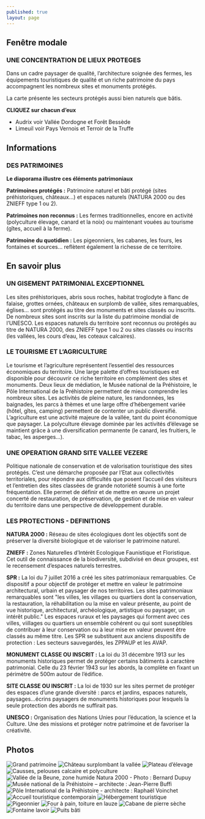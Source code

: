 ```yaml
---
published: true
layout: page
---
```


## Fenêtre modale

### UNE CONCENTRATION DE LIEUX PROTEGES

Dans un cadre paysager de qualité, l’architecture soignée des fermes, les équipements touristiques de qualité et un riche patrimoine du pays accompagnent les nombreux sites et monuments protégés.

La carte présente les secteurs protégés aussi bien naturels que bâtis.

**CLIQUEZ sur chacun d’eux**

- Audrix voir Vallée Dordogne et Forêt Bessède
- Limeuil voir Pays Vernois et Terroir de la Truffe

## Informations

### DES PATRIMOINES

**Le diaporama illustre ces éléments patrimoniaux**

**Patrimoines protégés :**
Patrimoine naturel et bâti protégé (sites préhistoriques, châteaux…) et espaces naturels (NATURA 2000 ou des ZNIEFF type 1 ou 2).

**Patrimoines non reconnus :**
Les fermes traditionnelles, encore en activité (polyculture élevage, canard et la noix) ou maintenant vouées au tourisme (gîtes, accueil à la ferme).

**Patrimoine du quotidien :**
Les pigeonniers, les cabanes, les fours, les fontaines et sources… reflètent également la richesse de ce territoire.

## En savoir plus

### UN GISEMENT PATRIMONIAL EXCEPTIONNEL

Les sites préhistoriques, abris sous roches, habitat troglodyte à flanc de falaise, grottes ornées, châteaux en surplomb de vallée, sites remarquables, églises... sont protégés au titre des monuments et sites classés ou inscrits. De nombreux sites sont inscrits sur la liste du patrimoine mondial de l’UNESCO. Les espaces naturels du territoire sont reconnus ou protégés au titre de NATURA 2000, des ZNIEFF type 1 ou 2 ou sites classés ou inscrits (les vallées, les cours d’eau, les coteaux calcaires).

### LE TOURISME ET L’AGRICULTURE

Le tourisme et l’agriculture représentent l’essentiel des ressources économiques du territoire.
Une large palette d’offres touristiques est disponible pour découvrir ce riche territoire en complément des sites et monuments. Deux lieux de médiation, le Musée national de la Préhistoire, le Pôle International de la Préhistoire permettent de mieux comprendre les nombreux sites. Les activités de pleine nature, les randonnées, les baignades, les parcs à thèmes et une large offre d’hébergement variée (hôtel, gîtes, camping) permettent de contenter un public diversifié.
L’agriculture est une activité majeure de la vallée, tant du point économique que paysager. La polyculture élevage dominée par les activités d’élevage se maintient grâce à une diversification permanente (le canard, les fruitiers, le tabac, les asperges…).

### UNE OPERATION GRAND SITE VALLEE VEZERE

Politique nationale de conservation et de valorisation touristique des sites protégés. C’est une démarche proposée par l’Etat aux collectivités territoriales, pour répondre aux difficultés que posent l’accueil des visiteurs et l’entretien des sites classées de grande notoriété soumis à une forte fréquentation. Elle permet de définir et de mettre en œuvre un projet concerté de restauration, de préservation, de gestion et de mise en valeur du territoire dans une perspective de développement durable.

### LES PROTECTIONS - DEFINITIONS

**NATURA 2000 :**
Réseau de sites écologiques dont les objectifs sont de préserver la diversité biologique et de valoriser le patrimoine naturel.

**ZNIEFF :**
Zones Naturelles d’Intérêt Ecologique Faunistique et Floristique. Cet outil de connaissance de la biodiversité, subdivisé en deux groupes, est le recensement d’espaces naturels terrestres.

**SPR :**
La loi du 7 juillet 2016 a créé les sites patrimoniaux remarquables. Ce dispositif a pour objectif de protéger et mettre en valeur le patrimoine architectural, urbain et paysager de nos territoires. Les sites patrimoniaux remarquables sont "les villes, les villages ou quartiers dont la conservation, la restauration, la réhabilitation ou la mise en valeur présente, au point de vue historique, architectural, archéologique, artistique ou paysager, un intérêt public." Les espaces ruraux et les paysages qui forment avec ces villes, viillages ou quartiers un ensemble cohérent ou qui sont suseptibles de contribuer à leur conservation ou à leur mise en valeur peuvent être classés au même titre.
Les SPR se substituent aux anciens dispositifs de protection : Les secteurs sauvegardés, les ZPPAUP et les AVAP.

**MONUMENT CLASSE OU INSCRIT :**
La loi du 31 décembre 1913 sur les monuments historiques permet de protéger certains bâtiments à caractère patrimonial. Celle du 23 février 1943 sur les abords, la complète en fixant un périmètre de 500m autour de l’édifice.

**SITE CLASSE OU INSCRIT :**
La loi de 1930 sur les sites permet de protéger des espaces d’une grande diversité : parcs et jardins, espaces naturels, paysages…écrins paysagers de monuments historiques pour lesquels la seule protection des abords ne suffirait pas.

**UNESCO :**
Organisation des Nations Unies pour l’éducation, la science et la Culture. Une des missions et protéger notre patrimoine et de favoriser la créativité.

## Photos
![Grand patrimoine](/data/images/9/atouts/9_ATOUT_01.jpg)
![Château surplombant la vallée](/data/images/9/atouts/9_ATOUT_02.jpg)
![Plateau d’élevage](/data/images/9/atouts/9_ATOUT_03.jpg)
![Causses, pelouses calcaire et polyculture](/data/images/9/atouts/9_ATOUT_04.jpg)
![Vallée de la Beune, zone humide Natura 2000 - Photo : Bernard Dupuy](/data/images/9/atouts/9_ATOUT_05.jpg)
![Musée national de la Préhistoire – architecte : Jean-Pierre Buffi](/data/images/9/atouts/9_ATOUT_06.jpg)
![Pôle International de la Préhistoire - architecte : Raphaël Voinchet](/data/images/9/atouts/9_ATOUT_07.jpg)
![Accueil touristique contemporain](/data/images/9/atouts/9_ATOUT_08.jpg)
![Hébergement touristique](/data/images/9/atouts/9_ATOUT_09.jpg)
![Pigeonnier](/data/images/9/atouts/9_ATOUT_10.jpg)
![Four à pain, toiture en lauze](/data/images/9/atouts/9_ATOUT_11.jpg)
![Cabane de pierre sèche](/data/images/9/atouts/9_ATOUT_12.jpg)
![Fontaine lavoir ](/data/images/9/atouts/9_ATOUT_13.jpg)
![Puits bâti](/data/images/9/atouts/9_ATOUT_14.jpg)

